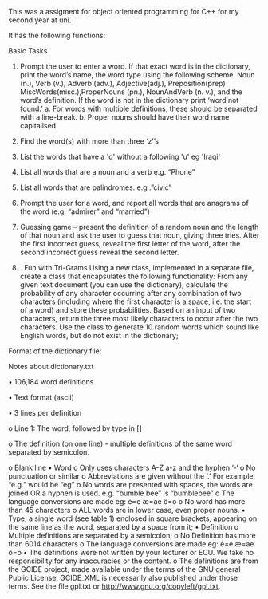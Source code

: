This was a assigment for object oriented programming for C++ for my second year at uni.

It has the following functions:


Basic Tasks
1. Prompt the user to enter a word. If that exact word is in the dictionary, print the word’s name, the word type using the following scheme: Noun (n.), Verb (v.), Adverb (adv.), Adjective(adj.), Preposition(prep) MiscWords(misc.),ProperNouns (pn.), NounAndVerb (n. v.), and the word’s definition. If the word is not in the dictionary print ‘word not found.’
a. For words with multiple definitions, these should be separated with a line-break.
b. Proper nouns should have their word name capitalised.

2. Find the word(s) with more than three ‘z’’s 

3. List the words that have a 'q' without a following 'u' eg 'Iraqi'

4. List all words that are a noun and a verb e.g. “Phone” 

5. List all words that are palindromes. e.g .”civic”

6. Prompt the user for a word, and report all words that are anagrams of the word (e.g. “admirer” and “married”) 

7. Guessing game – present the definition of a random noun and the length of that noun and ask the user to guess that noun, giving three tries. After the first incorrect guess, reveal the first letter of the word, after the second incorrect guess reveal the second letter.

8. . Fun with Tri-Grams
Using a new class, implemented in a separate file, create a class that encapsulates 
the following functionality: From any given text document (you can use the 
dictionary), calculate the probability of any character occurring after any 
combination of two characters (including where the first character is a space, i.e. the 
start of a word) and store these probabilities. Based on an input of two characters, 
return the three most likely characters to occur after the two characters. Use the 
class to generate 10 random words which sound like English words, but do not exist 
in the dictionary;





Format of the dictionary file:

Notes about dictionary.txt 

• 106,184 word definitions 

• Text format (ascii) 

• 3 lines per definition 

  o Line 1: The word, followed by type in []
  
  o The definition (on one line) - multiple definitions of the same word separated by semicolon.
  
  o Blank line
• Word 
  o Only uses characters A-Z a-z and the hyphen ‘-‘ 
  o No punctuation or similar 
  o Abbreviations are given without the ‘.’ For example, “e.g.” would be “eg” 
  o No words are presented with spaces, the words are joined OR a hyphen is used. e.g. “bumble bee” is “bumblebee” 
  o The language conversions are made eg: é=e æ=ae ö=o 
  o No word has more than 45 characters 
  o ALL words are in lower case, even proper nouns. 
• Type, a single word (see table 1) enclosed in square brackets, appearing on the same line as the word, separated by a space from it; 
• Definition 
  o Multiple definitions are separated by a semicolon; 
  o No Definition has more than 6014 characters 
  o The language conversions are made eg: é=e æ=ae ö=o 
• The definitions were not written by your lecturer or ECU. We take no responsibility for any inaccuracies or the content. 
  o The definitions are from the GCIDE project, made available under the terms of the GNU general Public License, GCIDE_XML is necessarily also published under those terms. See the file gpl.txt or <http://www.gnu.org/copyleft/gpl.txt>.
